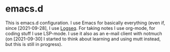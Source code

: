 # emacs.d
This is emacs.d configuration. I use Emacs for basically everything (even if, since [2021-09-28], I use [Logseq](https://logseq.com/). For taking notes I use org-mode, for coding stuff I use LSP-mode. I use it also as an e-mail client with notmuch (on [2021-09-30] I started to think about learning and using mutt instead, but this is still in progress).
